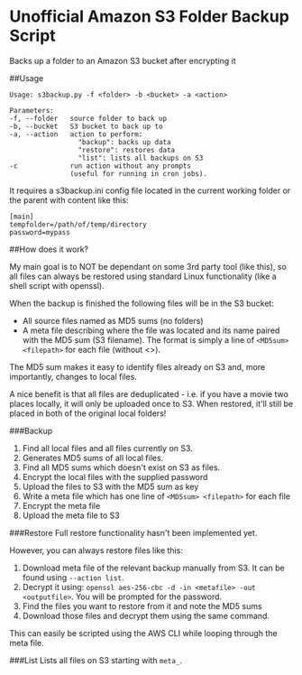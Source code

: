 # Unofficial Amazon S3 Folder Backup Script
Backs up a folder to an Amazon S3 bucket after encrypting it

##Usage

```
Usage: s3backup.py -f <folder> -b <bucket> -a <action>

Parameters:
-f, --folder   source folder to back up
-b, --bucket   S3 bucket to back up to
-a, --action   action to perform:
                 "backup": backs up data
                 "restore": restores data
                 "list": lists all backups on S3
-c             run action without any prompts
               (useful for running in cron jobs).
```

It requires a s3backup.ini config file located in the current working folder or the parent with content like this:

```
[main]
tempfolder=/path/of/temp/directory
password=mypass
```

##How does it work?

My main goal is to NOT be dependant on some 3rd party tool (like this), so all files can always be restored using standard Linux functionality (like a shell script with openssl).

When the backup is finished the following files will be in the S3 bucket:
  * All source files named as MD5 sums (no folders)
  * A meta file describing where the file was located and its name paired with the MD5 sum (S3 filename). The format is simply a line of `<MD5sum> <filepath>` for each file (without <>).

The MD5 sum makes it easy to identify files already on S3 and, more importantly, changes to local files.

A nice benefit is that all files are deduplicated - i.e. if you have a movie two places locally, it will only be uploaded once to S3. When restored, it'll still be placed in both of the original local folders!

###Backup
1. Find all local files and all files currently on S3.
2. Generates MD5 sums of all local files.
3. Find all MD5 sums which doesn't exist on S3 as files.
4. Encrypt the local files with the supplied password
5. Upload the files to S3 with the MD5 sum as key
6. Write a meta file which has one line of `<MD5sum> <filepath>` for each file
7. Encrypt the meta file
8. Upload the meta file to S3

###Restore
Full restore functionality hasn't been implemented yet.

However, you can always restore files like this:

1. Download meta file of the relevant backup manually from S3. It can be found using `--action list`.
2. Decrypt it using: `openssl aes-256-cbc -d -in <metafile> -out <outputfile>`. You will be prompted for the password.
3. Find the files you want to restore from it and note the MD5 sums
4. Download those files and decrypt them using the same command.

This can easily be scripted using the AWS CLI while looping through the meta file.

###List
Lists all files on S3 starting with `meta_`.